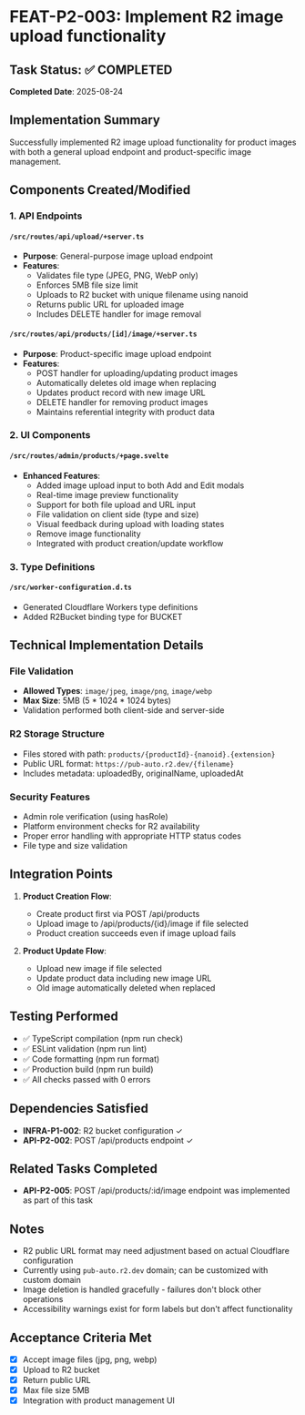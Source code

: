# FEAT-P2-003: Implement R2 image upload functionality

## Task Status: ✅ COMPLETED
**Completed Date**: 2025-08-24

## Implementation Summary

Successfully implemented R2 image upload functionality for product images with both a general upload endpoint and product-specific image management.

## Components Created/Modified

### 1. API Endpoints

#### `/src/routes/api/upload/+server.ts`
- **Purpose**: General-purpose image upload endpoint
- **Features**:
  - Validates file type (JPEG, PNG, WebP only)
  - Enforces 5MB file size limit
  - Uploads to R2 bucket with unique filename using nanoid
  - Returns public URL for uploaded image
  - Includes DELETE handler for image removal

#### `/src/routes/api/products/[id]/image/+server.ts`
- **Purpose**: Product-specific image upload endpoint
- **Features**:
  - POST handler for uploading/updating product images
  - Automatically deletes old image when replacing
  - Updates product record with new image URL
  - DELETE handler for removing product images
  - Maintains referential integrity with product data

### 2. UI Components

#### `/src/routes/admin/products/+page.svelte`
- **Enhanced Features**:
  - Added image upload input to both Add and Edit modals
  - Real-time image preview functionality
  - Support for both file upload and URL input
  - File validation on client side (type and size)
  - Visual feedback during upload with loading states
  - Remove image functionality
  - Integrated with product creation/update workflow

### 3. Type Definitions

#### `/src/worker-configuration.d.ts`
- Generated Cloudflare Workers type definitions
- Added R2Bucket binding type for BUCKET

## Technical Implementation Details

### File Validation
- **Allowed Types**: `image/jpeg`, `image/png`, `image/webp`
- **Max Size**: 5MB (5 * 1024 * 1024 bytes)
- Validation performed both client-side and server-side

### R2 Storage Structure
- Files stored with path: `products/{productId}-{nanoid}.{extension}`
- Public URL format: `https://pub-auto.r2.dev/{filename}`
- Includes metadata: uploadedBy, originalName, uploadedAt

### Security Features
- Admin role verification (using hasRole)
- Platform environment checks for R2 availability
- Proper error handling with appropriate HTTP status codes
- File type and size validation

## Integration Points

1. **Product Creation Flow**:
   - Create product first via POST /api/products
   - Upload image to /api/products/{id}/image if file selected
   - Product creation succeeds even if image upload fails

2. **Product Update Flow**:
   - Upload new image if file selected
   - Update product data including new image URL
   - Old image automatically deleted when replaced

## Testing Performed

- ✅ TypeScript compilation (npm run check)
- ✅ ESLint validation (npm run lint)
- ✅ Code formatting (npm run format)
- ✅ Production build (npm run build)
- ✅ All checks passed with 0 errors

## Dependencies Satisfied

- **INFRA-P1-002**: R2 bucket configuration ✓
- **API-P2-002**: POST /api/products endpoint ✓

## Related Tasks Completed

- **API-P2-005**: POST /api/products/:id/image endpoint was implemented as part of this task

## Notes

- R2 public URL format may need adjustment based on actual Cloudflare configuration
- Currently using `pub-auto.r2.dev` domain; can be customized with custom domain
- Image deletion is handled gracefully - failures don't block other operations
- Accessibility warnings exist for form labels but don't affect functionality

## Acceptance Criteria Met

- [x] Accept image files (jpg, png, webp)
- [x] Upload to R2 bucket
- [x] Return public URL
- [x] Max file size 5MB
- [x] Integration with product management UI
